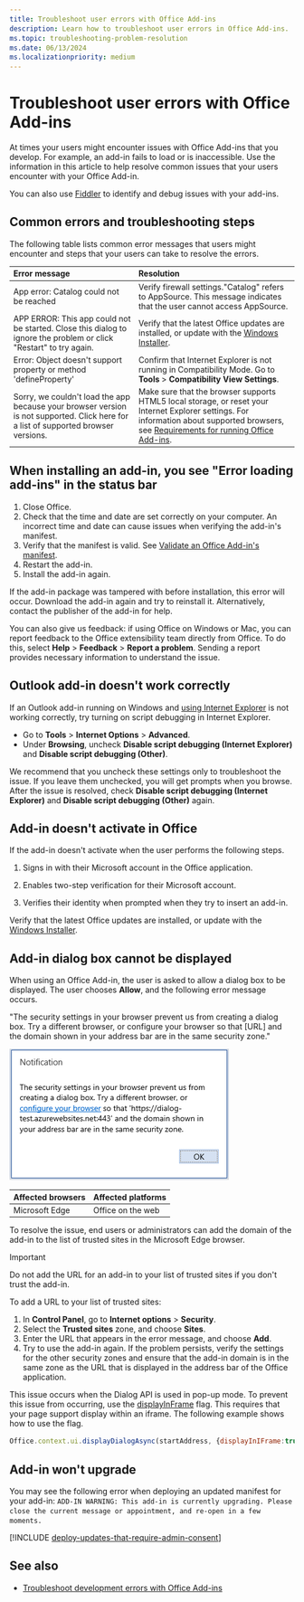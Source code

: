 ```yaml
---
title: Troubleshoot user errors with Office Add-ins
description: Learn how to troubleshoot user errors in Office Add-ins.
ms.topic: troubleshooting-problem-resolution
ms.date: 06/13/2024
ms.localizationpriority: medium
---
```


# Troubleshoot user errors with Office Add-ins

At times your users might encounter issues with Office Add-ins that you develop. For example, an add-in fails to load or is inaccessible. Use the information in this article to help resolve common issues that your users encounter with your Office Add-in.

You can also use [Fiddler](https://www.telerik.com/fiddler) to identify and debug issues with your add-ins.

## Common errors and troubleshooting steps

The following table lists common error messages that users might encounter and steps that your users can take to resolve the errors.

|**Error message**|**Resolution**|
|:-----|:-----|
|App error: Catalog could not be reached|Verify firewall settings."Catalog" refers to AppSource. This message indicates that the user cannot access AppSource.|
|APP ERROR: This app could not be started. Close this dialog to ignore the problem or click "Restart" to try again.|Verify that the latest Office updates are installed, or update with the [Windows Installer](/officeupdates/office-updates-msi).|
|Error: Object doesn't support property or method 'defineProperty'|Confirm that Internet Explorer is not running in Compatibility Mode. Go to **Tools** > **Compatibility View Settings**.|
|Sorry, we couldn't load the app because your browser version is not supported. Click here for a list of supported browser versions.|Make sure that the browser supports HTML5 local storage, or reset your Internet Explorer settings. For information about supported browsers, see [Requirements for running Office Add-ins](../concepts/requirements-for-running-office-add-ins.md).|

## When installing an add-in, you see "Error loading add-ins" in the status bar

1. Close Office.
1. Check that the time and date are set correctly on your computer. An incorrect time and date can cause issues when verifying the add-in's manifest.
1. Verify that the manifest is valid. See [Validate an Office Add-in's manifest](troubleshoot-manifest.md).
1. Restart the add-in.
1. Install the add-in again.

If the add-in package was tampered with before installation, this error will occur. Download the add-in again and try to reinstall it. Alternatively, contact the publisher of the add-in for help.

You can also give us feedback: if using Office on Windows or Mac, you can report feedback to the Office extensibility team directly from Office. To do this, select **Help** > **Feedback** > **Report a problem**. Sending a report provides necessary information to understand the issue.

## Outlook add-in doesn't work correctly

If an Outlook add-in running on Windows and [using Internet Explorer](../concepts/browsers-used-by-office-web-add-ins.md) is not working correctly, try turning on script debugging in Internet Explorer.

- Go to **Tools** > **Internet Options** > **Advanced**.
- Under **Browsing**, uncheck **Disable script debugging (Internet Explorer)** and **Disable script debugging (Other)**.

We recommend that you uncheck these settings only to troubleshoot the issue. If you leave them unchecked, you will get prompts when you browse. After the issue is resolved, check **Disable script debugging (Internet Explorer)** and **Disable script debugging (Other)** again.

## Add-in doesn't activate in Office

If the add-in doesn't activate when the user performs the following steps.

1. Signs in with their Microsoft account in the Office application.

1. Enables two-step verification for their Microsoft account.

1. Verifies their identity when prompted when they try to insert an add-in.

Verify that the latest Office updates are installed, or update with the [Windows Installer](/officeupdates/office-updates-msi).

## Add-in dialog box cannot be displayed

When using an Office Add-in, the user is asked to allow a dialog box to be displayed. The user chooses **Allow**, and the following error message occurs.

"The security settings in your browser prevent us from creating a dialog box. Try a different browser, or configure your browser so that [URL] and the domain shown in your address bar are in the same security zone."

![The dialog box error message showing the previously stated text.](../images/dialog-prevented.png)

|Affected browsers|Affected platforms|
|:--------------------|:---------------------|
|Microsoft Edge|Office on the web|

To resolve the issue, end users or administrators can add the domain of the add-in to the list of trusted sites in the Microsoft Edge browser.

> [!IMPORTANT]
> Do not add the URL for an add-in to your list of trusted sites if you don't trust the add-in.

To add a URL to your list of trusted sites:

1. In **Control Panel**, go to **Internet options** > **Security**.
1. Select the **Trusted sites** zone, and choose **Sites**.
1. Enter the URL that appears in the error message, and choose **Add**.
1. Try to use the add-in again. If the problem persists, verify the settings for the other security zones and ensure that the add-in domain is in the same zone as the URL that is displayed in the address bar of the Office application.

This issue occurs when the Dialog API is used in pop-up mode. To prevent this issue from occurring, use the [displayInFrame](/javascript/api/office/office.ui) flag. This requires that your page support display within an iframe. The following example shows how to use the flag.

```js
Office.context.ui.displayDialogAsync(startAddress, {displayInIFrame:true}, callback);
```

## Add-in won't upgrade

You may see the following error when deploying an updated manifest for your add-in: `ADD-IN WARNING: This add-in is currently upgrading. Please close the current message or appointment, and re-open in a few moments.`

[!INCLUDE [deploy-updates-that-require-admin-consent](../includes/deploy-updates-that-require-admin-consent.md)]

## See also

- [Troubleshoot development errors with Office Add-ins](troubleshoot-development-errors.md)
